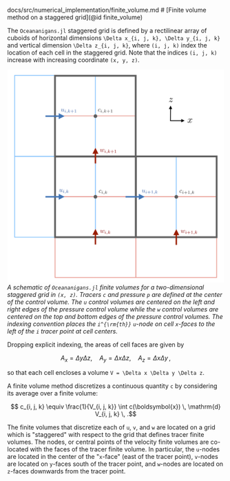 docs/src/numerical_implementation/finite_volume.md # [Finite volume method on a staggered grid](@id finite_volume)

The `Oceananigans.jl` staggered grid is defined by a rectilinear array of cuboids of horizontal dimensions
``\Delta x_{i, j, k}, \Delta y_{i, j, k}`` and vertical dimension
``\Delta z_{i, j, k}``, where ``(i, j, k)`` index the location of each cell in the staggered grid.
Note that the indices ``(i, j, k)`` increase with increasing coordinate ``(x, y, z)``.

![Schematic of staggered grid](assets/staggered_grid.png)
*A schematic of `Oceananigans.jl` finite volumes for a two-dimensional staggered grid in ``(x, z)``.
Tracers ``c`` and pressure ``p`` are defined at the center of the control volume. The ``u`` control volumes are
centered on the left and right edges of the pressure control volume while the ``w`` control volumes are centered
on the top and bottom edges of the pressure control volumes. The indexing convention places the ``i^{\rm{th}}``
``u``-node on cell ``x``-faces to the left of the ``i`` tracer point at cell centers.*

Dropping explicit indexing, the areas of cell faces are given by
```math
    A_x = \Delta y \Delta z, \quad A_y = \Delta x \Delta z, \quad A_z = \Delta x \Delta y \, ,
```
so that each cell encloses a volume ``V = \Delta x \Delta y \Delta z``.

A finite volume method discretizes a continuous quantity ``c`` by considering its average over a finite volume:
```math
    c_{i, j, k} \equiv \frac{1}{V_{i, j, k}} \int c(\boldsymbol{x}) \, \mathrm{d} V_{i, j, k} \, .
```
The finite volumes that discretize each of ``u``, ``v``, and ``w`` are located on a grid which is "staggered"
with respect to the grid that defines tracer finite volumes.
The nodes, or central points of the velocity finite volumes are co-located with the faces of the tracer
finite volume.
In particular, the ``u``-nodes are located in the center of the "``x``-face" (east of the tracer point),
``v``-nodes are located on ``y``-faces south of the tracer point, and ``w``-nodes are located on
``z``-faces downwards from the tracer point.
